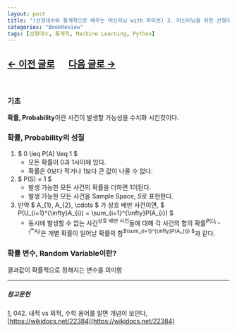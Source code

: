 ```yaml
---
layout: post
title: "(선형대수와 통계학으로 배우는 머신러닝 with 파이썬) 3. 머신러닝을 위한 선형대수"
categories: "BookReview"
tags: [선형대수, 통계학, Machine Learning, Python]
---
```


## [←  이전 글로](https://maizer2.github.io/bookreview/2022/00/00/(선형대수와-통계학으로-배우는-머신러닝-with-파이썬)-2.-머신러닝-개요.html) 　 [다음 글로 →](https://maizer2.github.io/bookreview/2022/00/00/(선형대수와-통계학으로-배우는-머신러닝-with-파이썬)-4.-머신러닝을-위한-통계학.html)
<br/>

### 기초

**확률, Probability**이란 사건이 발생할 가능성을 수치화 시킨것이다.

### 확률, Probability의 성질
1. $ 0 \leq P(A) \leq 1 $
    * 모든 확률이 0과 1사이에 있다.
    * 확률은 0보다 작거나 1보다 큰 값이 나올 수 없다.
2. $ P(S) = 1 $
    * 발생 가능한 모든 사건의 확률을 더하면 1이된다.
    * 발생 가능한 모든 사건을 Sample Space, $S$로 표현한다.
3. 만약 $ A_{1}, A_{2}, \cdots $ 가 상호 배반 사건이면, $ P(U_{i=1}^{\infty}A_{i}) = \sum_{i=1}^{\infty}P(A_{i}) $
    * 동시에 발생할 수 없는 사건<sup>상호 배반 사건</sup>들에 대해 각 사건의 합의 확률<sup>$P(U_{i=1}^{\infty}A_{i})$</sup>은 개별 확률이 일어날 확률의 합<sup>$\sum_{i=1}^{\infty}P(A_{i}) $</sup>과 같다.

### 확률 변수, Random Variable이란?

결과값이 확률적으로 정해지는 변수를 의미함




---

##### 참고문헌

<a href="#footnote_1_2" name="footnote_1_1">1.</a> 042. 내적  vs 외적, 수학 용어를 알면 개념이 보인다, [https://wikidocs.net/22384](https://wikidocs.net/22384)